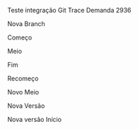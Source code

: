 Teste integração Git Trace Demanda 2936

Nova Branch

Começo

Meio

Fim

Recomeço

Novo Meio

Nova Versão 

Nova versão Início
